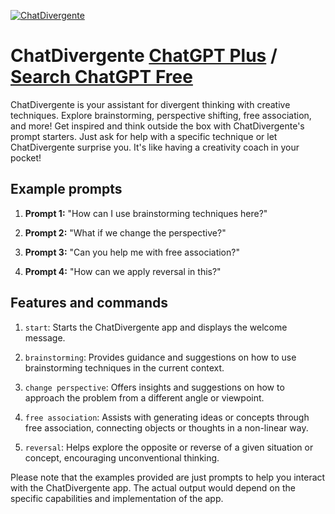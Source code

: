 
[![ChatDivergente](https://files.oaiusercontent.com/file-lthseiUGUPULginJJnQqDooU?se=2123-10-17T13%3A45%3A43Z&sp=r&sv=2021-08-06&sr=b&rscc=max-age%3D31536000%2C%20immutable&rscd=attachment%3B%20filename%3D19add2fc-5ae3-4122-9bb5-e80dbcda369f.png&sig=5hUGmviLPidUy5uZI6wfj2G/GjfSID%2Bv%2BTyP/D/aVZA%3D)](https://chat.openai.com/g/g-UOwFyoyeK-chatdivergente)

# ChatDivergente [ChatGPT Plus](https://chat.openai.com/g/g-UOwFyoyeK-chatdivergente) / [Search ChatGPT Free](https://gptcall.net/index.html#/?search=ChatDivergente)

ChatDivergente is your assistant for divergent thinking with creative techniques. Explore brainstorming, perspective shifting, free association, and more! Get inspired and think outside the box with ChatDivergente's prompt starters. Just ask for help with a specific technique or let ChatDivergente surprise you. It's like having a creativity coach in your pocket!

## Example prompts

1. **Prompt 1:** "How can I use brainstorming techniques here?"

2. **Prompt 2:** "What if we change the perspective?"

3. **Prompt 3:** "Can you help me with free association?"

4. **Prompt 4:** "How can we apply reversal in this?"

## Features and commands

1. `start`: Starts the ChatDivergente app and displays the welcome message.

2. `brainstorming`: Provides guidance and suggestions on how to use brainstorming techniques in the current context.

3. `change perspective`: Offers insights and suggestions on how to approach the problem from a different angle or viewpoint.

4. `free association`: Assists with generating ideas or concepts through free association, connecting objects or thoughts in a non-linear way.

5. `reversal`: Helps explore the opposite or reverse of a given situation or concept, encouraging unconventional thinking.

Please note that the examples provided are just prompts to help you interact with the ChatDivergente app. The actual output would depend on the specific capabilities and implementation of the app.


